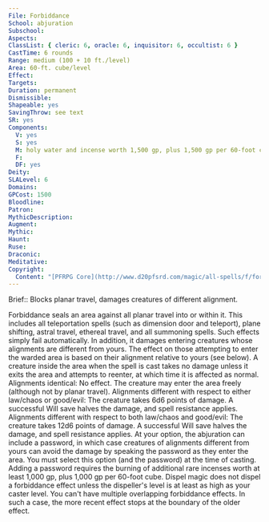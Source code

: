 ```yaml
---
File: Forbiddance
School: abjuration
Subschool: 
Aspects: 
ClassList: { cleric: 6, oracle: 6, inquisitor: 6, occultist: 6 }
CastTime: 6 rounds
Range: medium (100 + 10 ft./level)
Area: 60-ft. cube/level
Effect: 
Targets: 
Duration: permanent
Dismissible: 
Shapeable: yes
SavingThrow: see text
SR: yes
Components:
  V: yes
  S: yes
  M: holy water and incense worth 1,500 gp, plus 1,500 gp per 60-foot cube
  F: 
  DF: yes
Deity: 
SLALevel: 6
Domains: 
GPCost: 1500
Bloodline: 
Patron: 
MythicDescription: 
Augment: 
Mythic: 
Haunt: 
Ruse: 
Draconic: 
Meditative: 
Copyright:
  Content: "[PFRPG Core](http://www.d20pfsrd.com/magic/all-spells/f/forbiddance)"
---
```

Brief:: Blocks planar travel, damages creatures of different alignment.

Forbiddance seals an area against all planar travel into or within it. This includes all teleportation spells (such as dimension door and teleport), plane shifting, astral travel, ethereal travel, and all summoning spells. Such effects simply fail automatically.  In addition, it damages entering creatures whose alignments are different from yours. The effect on those attempting to enter the warded area is based on their alignment relative to yours (see below). A creature inside the area when the spell is cast takes no damage unless it exits the area and attempts to reenter, at which time it is affected as normal.  Alignments identical: No effect. The creature may enter the area freely (although not by planar travel).  Alignments different with respect to either law/chaos or good/evil: The creature takes 6d6 points of damage. A successful Will save halves the damage, and spell resistance applies.  Alignments different with respect to both law/chaos and good/evil: The creature takes 12d6 points of damage. A successful Will save halves the damage, and spell resistance applies.  At your option, the abjuration can include a password, in which case creatures of alignments different from yours can avoid the damage by speaking the password as they enter the area. You must select this option (and the password) at the time of casting. Adding a password requires the burning of additional rare incenses worth at least 1,000 gp, plus 1,000 gp per 60-foot cube.  Dispel magic does not dispel a forbiddance effect unless the dispeller's level is at least as high as your caster level.  You can't have multiple overlapping forbiddance effects. In such a case, the more recent effect stops at the boundary of the older effect.
